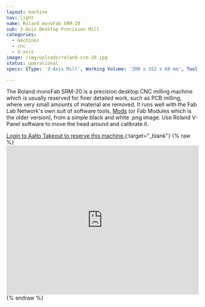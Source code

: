 ```yaml
---
layout: machine
nav: light
name: Roland monoFab SRM-20
sub: 3-Axis Desktop Precision Mill
categories:
  - machines
  - cnc
  - 3-axis
image: /img/uploads/roland-srm-20.jpg
status: operational
specs: {Type: '3-Axis Mill', Working Volume: '200 x 152 x 60 mm', Tool Dia.: '0.4 - 6 mm', Materials: 'PCB Stock, Machinable Wax, Polyurethane Block (SikaBlock), Extruded Polystyrene Foam', File Formats: '.png .stl', Software: 'Fab Modules, Fusion 360, Roland Modela Player, Roland V-Panel'}

---
```


The Roland monoFab SRM-20 is a precision desktop CNC milling machine which is usually reserved for finer detailed work, such as PCB milling, where very small amounts of material are removed. It runs well with the Fab Lab Network's own suit of software tools, [Mods](http://mods.cba.mit.edu/) (or Fab Modules which is the older version), from a simple black and white .png image. Use Roland V-Panel software to move the head around and calibrate it.

[Login to Aalto Takeout to reserve this machine.](https://takeout.aalto.fi/606029){:target="_blank"}
{% raw %} <iframe src="https://takeout.aalto.fi/embed/606029" width="100%" height="390" frameborder="0"></iframe> {% endraw %}
